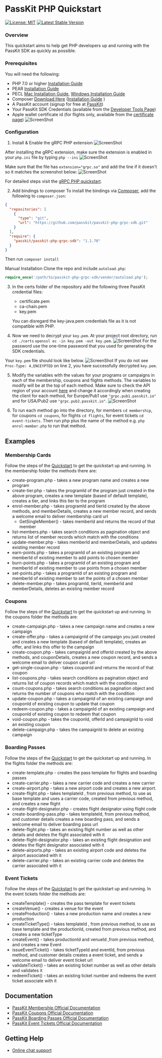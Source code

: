 PassKit PHP Quickstart
=======================
[![License: MIT](https://img.shields.io/badge/License-MIT-yellow.svg)](https://raw.githubusercontent.com/PassKit/passkit-php-grpc-sdk/main/LICENSE)
[![Latest Stable Version](https://poser.pugx.org/passkit/passkit-php-grpc-sdk/v)](https://packagist.org/packages/passkit/passkit-php-grpc-sdk)
### Overview

This quickstart aims to help  get PHP developers up and running with the PassKit SDK as quickly as possible.

### Prerequisites

You will need the following:
- PHP 7.0 or higher [Installation Guide](https://grpc.io/docs/languages/php/quickstart/)
- PEAR [Installation Guide](https://pear.php.net/manual/en/installation.php) 
- PECL [Mac Installation Guide](https://blackdeerdev.com/install-pecl-pear-on-mac-osx/),  [Windows Installation Guide](https://wiki.php.net/internals/windows/stepbystepbuild#building_pecl_extensions)
- Composer [Download Here](https://getcomposer.org/) ([Installation Guide](https://getcomposer.org/download/) )
- A PassKit account (signup for free at [PassKit](https://app.passkit.com))
- Your PassKit SDK Credentials (available from the [Developer Tools Page](https://app.passkit.com/app/account/developer-tools))
- Apple wallet certificate id (for flights only, available from the [certificate page](https://app.passkit.com/app/account/certificates))
 ![ScreenShot](images/certificate.png)


### Configuration

1.  Install & Enable the gRPC PHP extension
![ScreenShot](images/pecl.png)

After installing the gRPC extension, make sure the extension is enabled in your `php.ini` file by typing `php --ini`
![ScreenShot](images/ini.png)

Make sure that the file has `extension="grpc.so"` and  add the line if it doesn't so it matches the screenshot below:
![ScreenShot](images/grpc.png)

For detailed steps visit the [gRPC PHP quickstart](https://grpc.io/docs/languages/php/quickstart/).

2. Add bindings to composer
To install the bindings via [Composer](http://getcomposer.org/), add the following to `composer.json`:

```json
{
  "repositories": [
    {
      "type": "git",
      "url": "https://github.com/passkit/passkit-php-grpc-sdk.git"
    }
  ],
  "require": {
    "passkit/passkit-php-grpc-sdk": "1.1.70"
  }
}
```

Then run `composer install`

Manual Installation
Clone the repo and include `autoload.php`:

```php
require_once('/path/to/passkit-php-grpc-sdk/vendor/autoload.php');
```

3. In the certs folder of the repository add the following three PassKit credential files:
    - certificate.pem
    - ca-chain.pem
    - key.pem
    
    You can disregard the key-java.pem credentials file as it is not compatible with PHP.

4. Now we need to decrypt your `key.pem`. At your project root directory, run `cd ./certs`  `openssl ec -in key.pem -out key.pem`.
![ScreenShot](images/decrypt-key.png)
For the password use the one-time password that you used for generating the SDK credentials.

Your `key.pem` file should look like below.
   ![ScreenShot](images/decrypted-key.png)
   If you do not see `Proc-Type: 4,ENCEYPTED` on line 2, you have successfully decrypted `key.pem`.
   
5. Modify the variables with the values for your programs or campaigns in each of the membership, coupons and flights methods. The variables to  modify will be at the top of each method. Make sure to check the API region of your account [here](https://app.passkit.com/app/account/developer-tools) and change it accordingly when creating the client for each method, for Europe/Pub1 use `"grpc.pub1.passkit.io"` and for USA/Pub2 use `"grpc.pub2.passkit.io"`.
![ScreenShot](images/variables.png)

6. To run each method go into the directory, for  members `cd membership`, for coupons `cd coupons`, for flights `cd flights`, for event tickets `cd event-tickets`. Then run php plus the name of the method e.g. `php enrol-member.php` to run that method.

## Examples
###  Membership Cards
Follow the steps of the [Quickstart](#quickstart) to get the quickstart up and running.
In the membership folder the methods there are:
- create-program.php - takes a new program name and creates a new program
- create-tier.php -  takes the programId of the program just created in the above program, creates a new template (based of default template), creates a tier, and links this tier to the program
- enrol-member.php - takes programId and tierId created by the above methods, and memberDetails, creates a new member record, and sends a welcome email to deliver membership card url
    - GetSingleMember() - takes memberId and returns the record of that member
- list-members.php - takes search conditions as pagination object and returns list of member records which match with the conditions
- update-member.php - takes memberId and memberDetails, and updates existing member record
- earn-points.php - takes a programId of an existing program and memberId of existing member to add points to chosen member
- burn-points.php - takes a programId of an existing program and memberId of existing member to use points from a chosen member
- set-points.php - takes a programId of an existing program and memberId of existing member to set the points of a chosen member
- delete-member.php - takes programId, tierId, memberId and memberDetails, deletes an existing member record


###  Coupons
Follow the steps of the [Quickstart](#quickstart) to get the quickstart up and running.
In the coupons folder the methods are:
- create-campaign.php - takes a new campaign name and creates a new campaign
- create-offer.php - takes a campaignId of the campaign you just created and creates a new template (based of default template), creates an offer, and links this offer to the campaign
- create-coupon.php - takes campaignId and offerId created by the above methods, and couponDetails, creates a new coupon record, and sends a welcome email to deliver coupon card url
- get-single-coupon.php - takes couponId and returns the record of that coupon
- list-coupons.php - takes search conditions as pagination object and returns list of coupon records which match with the conditions
- count-coupons.php - takes search conditions as pagination object and returns the number of coupons who match with the condition
- update-coupon.php - takes a campaignId of an existing campaign and couponId of existing coupon to update that coupon
- redeem-coupon.php - takes a campaignId of an existing campaign and couponId of existing coupon to redeem that coupon
- void-coupon.php - takes the couponId, offerId and campaignId to void an existing coupon
- delete-campaign.php - takes the campaignId to delete an existing campaign


### Boarding Passes
Follow the steps of the [Quickstart](#quickstart) to get the quickstart up and running.
In the flights folder the methods are:
- create-template.php - creates the pass template for flights and boarding passes
- create-carrier.php - takes a new carrier code and creates a new carrier
- create-airport.php - takes a new airport code and creates a new airport.
- create-flight.php - takes templateId , from previous method, to use as base template and uses a carrier code, created from previous method, and creates a new flight
- create-flight-designator.php - creates flight designator using flight code
- create-boarding-pass.php - takes templateId, from previous method, and customer details creates a new boarding pass, and sends a welcome email to deliver boarding pass url
- delete-flight.php - takes an existing flight number as well as other details and deletes the flight associated with it
- delete-flight-designator.php - takes an existing flight designation and deletes the flight designator associated with it
- delete-airports.php - takes an existing airport code and deletes the airport associated with it
- delete-carrier.php - takes an existing carrier code and deletes the carrier associated with it

### Event Tickets
Follow the steps of the [Quickstart](#quickstart) to get the quickstart up and running.
In the event tickets folder the methods are:
- createTemplate() - creates the pass template for event tickets
- createVenue() - creates a venue for the event 
- createProduction() - takes a new production name and creates a new production
- createTicketType() - takes templateId , from previous method, to use as base template and the productionId, created from previous method, and creates a new ticketType 
- createEvent() - takes productionId and venueId ,from previous method, and creates a new Event
- issueEventTicket() - takes ticketTypeId and  eventId, from previous method, and customer details creates a event ticket, and sends a welcome email to deliver event ticket url
- validateTicket() - takes an existing ticket number as well as other details and validates it
- redeemTicket() - takes an existing ticket number and redeems the event ticket associate with it

## Documentation
* [PassKit Membership Official Documentation](https://docs.passkit.io/protocols/member)
* [PassKit Coupons Official Documentation](https://docs.passkit.io/protocols/coupon)
* [PassKit Boarding Passes Official Documentation](https://docs.passkit.io/protocols/boarding)
* [PassKit Event Tickets Official Documentation](https://docs.passkit.io/protocols/event-tickets/)


## Getting Help
* [Online chat support](https://passkit.com/)
